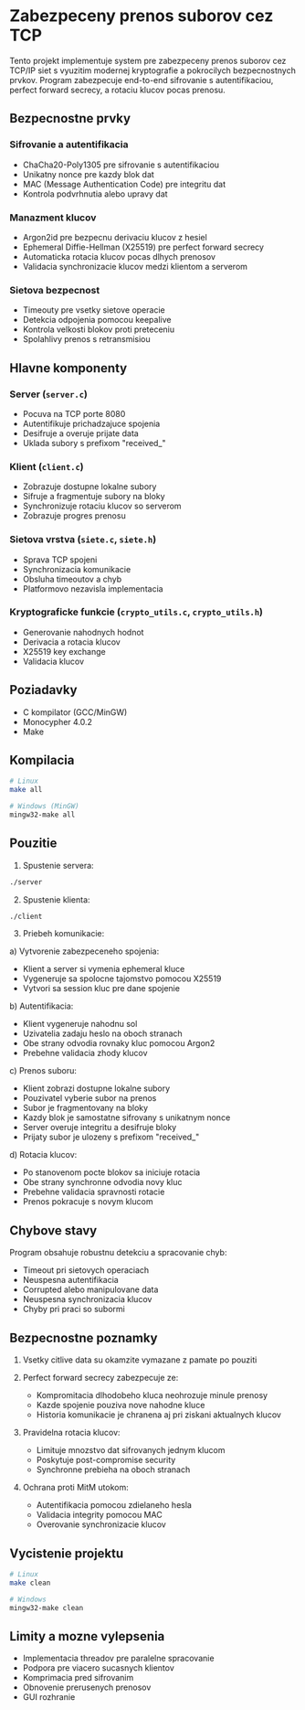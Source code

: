 # Zabezpeceny prenos suborov cez TCP

Tento projekt implementuje system pre zabezpeceny prenos suborov cez TCP/IP siet s vyuzitim modernej kryptografie 
a pokrocilych bezpecnostnych prvkov. Program zabezpecuje end-to-end sifrovanie s autentifikaciou, perfect forward secrecy, 
a rotaciu klucov pocas prenosu.

## Bezpecnostne prvky

### Sifrovanie a autentifikacia
- ChaCha20-Poly1305 pre sifrovanie s autentifikaciou
- Unikatny nonce pre kazdy blok dat
- MAC (Message Authentication Code) pre integritu dat
- Kontrola podvrhnutia alebo upravy dat

### Manazment klucov
- Argon2id pre bezpecnu derivaciu klucov z hesiel
- Ephemeral Diffie-Hellman (X25519) pre perfect forward secrecy
- Automaticka rotacia klucov pocas dlhych prenosov
- Validacia synchronizacie klucov medzi klientom a serverom

### Sietova bezpecnost
- Timeouty pre vsetky sietove operacie
- Detekcia odpojenia pomocou keepalive
- Kontrola velkosti blokov proti preteceniu
- Spolahlivy prenos s retransmisiou

## Hlavne komponenty

### Server (`server.c`)
- Pocuva na TCP porte 8080
- Autentifikuje prichadzajuce spojenia
- Desifruje a overuje prijate data
- Uklada subory s prefixom "received_"

### Klient (`client.c`) 
- Zobrazuje dostupne lokalne subory
- Sifruje a fragmentuje subory na bloky
- Synchronizuje rotaciu klucov so serverom
- Zobrazuje progres prenosu

### Sietova vrstva (`siete.c`, `siete.h`)
- Sprava TCP spojeni
- Synchronizacia komunikacie
- Obsluha timeoutov a chyb
- Platformovo nezavisla implementacia

### Kryptograficke funkcie (`crypto_utils.c`, `crypto_utils.h`)
- Generovanie nahodnych hodnot
- Derivacia a rotacia klucov  
- X25519 key exchange
- Validacia klucov

## Poziadavky

- C kompilator (GCC/MinGW)
- Monocypher 4.0.2
- Make 

## Kompilacia

```bash
# Linux
make all

# Windows (MinGW)
mingw32-make all
```

## Pouzitie

1. Spustenie servera:
```bash
./server
```

2. Spustenie klienta:
```bash
./client
```

3. Priebeh komunikacie:

a) Vytvorenie zabezpeceneho spojenia:
- Klient a server si vymenia ephemeral kluce
- Vygeneruje sa spolocne tajomstvo pomocou X25519
- Vytvori sa session kluc pre dane spojenie

b) Autentifikacia:
- Klient vygeneruje nahodnu sol
- Uzivatelia zadaju heslo na oboch stranach
- Obe strany odvodia rovnaky kluc pomocou Argon2
- Prebehne validacia zhody klucov

c) Prenos suboru:
- Klient zobrazi dostupne lokalne subory
- Pouzivatel vyberie subor na prenos
- Subor je fragmentovany na bloky
- Kazdy blok je samostatne sifrovany s unikatnym nonce
- Server overuje integritu a desifruje bloky
- Prijaty subor je ulozeny s prefixom "received_"

d) Rotacia klucov:
- Po stanovenom pocte blokov sa iniciuje rotacia
- Obe strany synchronne odvodia novy kluc
- Prebehne validacia spravnosti rotacie
- Prenos pokracuje s novym klucom

## Chybove stavy

Program obsahuje robustnu detekciu a spracovanie chyb:
- Timeout pri sietovych operaciach
- Neuspesna autentifikacia
- Corrupted alebo manipulovane data
- Neuspesna synchronizacia klucov
- Chyby pri praci so subormi

## Bezpecnostne poznamky

1. Vsetky citlive data su okamzite vymazane z pamate po pouziti

2. Perfect forward secrecy zabezpecuje ze:
   - Kompromitacia dlhodobeho kluca neohrozuje minule prenosy
   - Kazde spojenie pouziva nove nahodne kluce
   - Historia komunikacie je chranena aj pri ziskani aktualnych klucov

3. Pravidelna rotacia klucov:
   - Limituje mnozstvo dat sifrovanych jednym klucom
   - Poskytuje post-compromise security
   - Synchronne prebieha na oboch stranach

4. Ochrana proti MitM utokom:
   - Autentifikacia pomocou zdielaneho hesla
   - Validacia integrity pomocou MAC
   - Overovanie synchronizacie klucov

## Vycistenie projektu

```bash
# Linux
make clean

# Windows
mingw32-make clean
```

## Limity a mozne vylepsenia

- Implementacia threadov pre paralelne spracovanie
- Podpora pre viacero sucasnych klientov
- Komprimacia pred sifrovanim
- Obnovenie prerusenych prenosov
- GUI rozhranie
